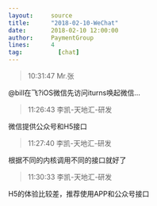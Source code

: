 ```yaml
---
layout:     source 
title:      "2018-02-10-WeChat"
date:       2018-02-10 12:00:00
author:     PaymentGroup
lines:      4 
tag:		  [chat]
---
```

> 10:31:47  Mr.张  
   
@bill在飞?iOS微信先访问iturns唤起微信…  
   
> 11:26:43  李凯-天地汇-研发  
   
微信提供公众号和H5接口  
   
> 11:27:40  李凯-天地汇-研发  
   
根据不同的内核调用不同的接口就好了  
   
> 11:30:33  李凯-天地汇-研发  
   
H5的体验比较差，推荐使用APP和公众号接口  
   
